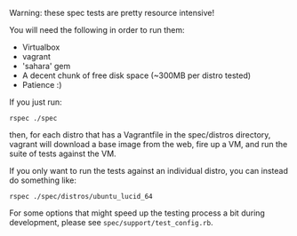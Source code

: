 Warning: these spec tests are pretty resource intensive!

You will need the following in order to run them:

* Virtualbox
* vagrant
* 'sahara' gem
* A decent chunk of free disk space (~300MB per distro tested)
* Patience :)

If you just run:

    rspec ./spec

then, for each distro that has a Vagrantfile in the spec/distros directory,
vagrant will download a base image from the web, fire up a VM, and run
the suite of tests against the VM.

If you only want to run the tests against an individual distro, you can
instead do something like:

    rspec ./spec/distros/ubuntu_lucid_64

For some options that might speed up the testing process a bit during development,
please see `spec/support/test_config.rb`.